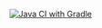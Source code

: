 [![Java CI with Gradle](https://github.com/Routier/WebGui/actions/workflows/gradle.yml/badge.svg)](https://github.com/Routier/WebGui/actions/workflows/gradle.yml)